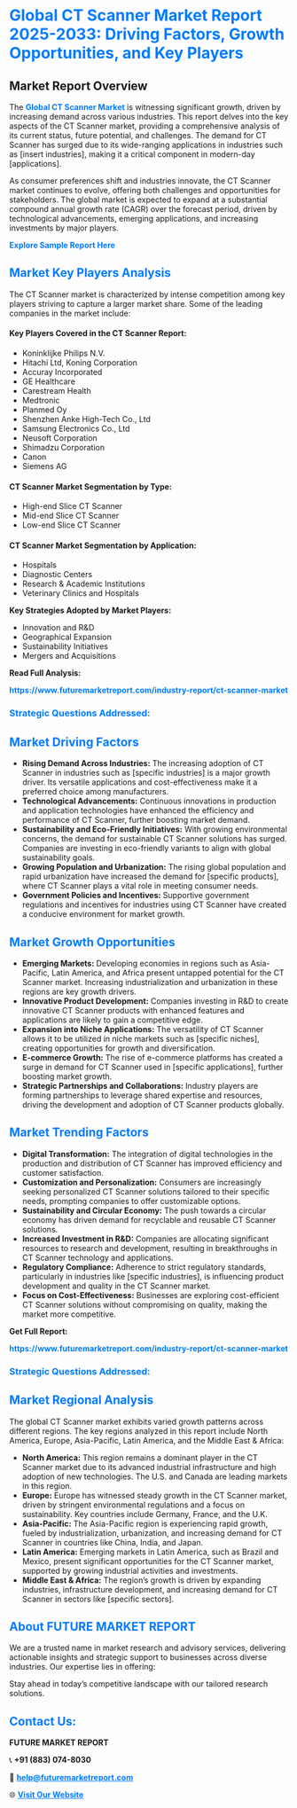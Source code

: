 <h1 style="color: #007BFF;">Global CT Scanner Market Report 2025-2033: Driving Factors, Growth Opportunities, and Key Players</h1>

<section id="overview">
<h2>Market Report Overview</h2>
<p>The <a href="https://www.futuremarketreport.com/industry-report/ct-scanner-market" style="color: #007BFF; text-decoration: none;"><strong>Global CT Scanner Market</strong></a> is witnessing significant growth, driven by increasing demand across various industries. This report delves into the key aspects of the CT Scanner market, providing a comprehensive analysis of its current status, future potential, and challenges. The demand for CT Scanner has surged due to its wide-ranging applications in industries such as [insert industries], making it a critical component in modern-day [applications].</p>
<p>As consumer preferences shift and industries innovate, the CT Scanner market continues to evolve, offering both challenges and opportunities for stakeholders. The global market is expected to expand at a substantial compound annual growth rate (CAGR) over the forecast period, driven by technological advancements, emerging applications, and increasing investments by major players.</p>
</section>

<section id="overview">
<p><a href="https://www.futuremarketreport.com/request-sample/reportId=64697" style="color: #007BFF; text-decoration: none;"><strong>Explore Sample Report Here</strong></a></p>
</section>

<section id="key-players">
<h2 style="color: #007BFF;">Market Key Players Analysis</h2>
<p>The CT Scanner market is characterized by intense competition among key players striving to capture a larger market share. Some of the leading companies in the market include:</p>
<h4>Key Players Covered in the CT Scanner Report:</h4>
<ul><li>Koninklijke Philips N.V.</li><li>Hitachi Ltd, Koning Corporation</li><li>Accuray Incorporated</li><li>GE Healthcare</li><li>Carestream Health</li><li>Medtronic</li><li>Planmed Oy</li><li>Shenzhen Anke High-Tech Co., Ltd</li><li>Samsung Electronics Co., Ltd</li><li>Neusoft Corporation</li><li>Shimadzu Corporation</li><li>Canon</li><li>Siemens AG</li></ul>
<h4>CT Scanner Market Segmentation by Type:</h4>
<ul><li>High-end Slice CT Scanner</li><li>Mid-end Slice CT Scanner</li><li>Low-end Slice CT Scanner</li></ul>

<h4>CT Scanner Market Segmentation by Application:</h4>
<ul><li>Hospitals</li><li>Diagnostic Centers</li><li>Research &amp; Academic Institutions</li><li>Veterinary Clinics and Hospitals</li></ul>
<p><strong>Key Strategies Adopted by Market Players:</strong></p>
<ul>
<li>Innovation and R&D</li>
<li>Geographical Expansion</li>
<li>Sustainability Initiatives</li>
<li>Mergers and Acquisitions</li>
</ul>
</section>

<section>
<p><strong>Read Full Analysis: </strong></p><a href="https://www.futuremarketreport.com/industry-report/ct-scanner-market" style="color: #007BFF; text-decoration: none;"><strong>https://www.futuremarketreport.com/industry-report/ct-scanner-market</strong></a>
<h3 style="color: #007BFF;">Strategic Questions Addressed:</h3>
</section>

<section id="driving-factors">
<h2 style="color: #007BFF;">Market Driving Factors</h2>
<ul>
<li><strong>Rising Demand Across Industries:</strong> The increasing adoption of CT Scanner in industries such as [specific industries] is a major growth driver. Its versatile applications and cost-effectiveness make it a preferred choice among manufacturers.</li>
<li><strong>Technological Advancements:</strong> Continuous innovations in production and application technologies have enhanced the efficiency and performance of CT Scanner, further boosting market demand.</li>
<li><strong>Sustainability and Eco-Friendly Initiatives:</strong> With growing environmental concerns, the demand for sustainable CT Scanner solutions has surged. Companies are investing in eco-friendly variants to align with global sustainability goals.</li>
<li><strong>Growing Population and Urbanization:</strong> The rising global population and rapid urbanization have increased the demand for [specific products], where CT Scanner plays a vital role in meeting consumer needs.</li>
<li><strong>Government Policies and Incentives:</strong> Supportive government regulations and incentives for industries using CT Scanner have created a conducive environment for market growth.</li>
</ul>
</section>

<section id="growth-opportunities">
<h2 style="color: #007BFF;">Market Growth Opportunities</h2>
<ul>
<li><strong>Emerging Markets:</strong> Developing economies in regions such as Asia-Pacific, Latin America, and Africa present untapped potential for the CT Scanner market. Increasing industrialization and urbanization in these regions are key growth drivers.</li>
<li><strong>Innovative Product Development:</strong> Companies investing in R&D to create innovative CT Scanner products with enhanced features and applications are likely to gain a competitive edge.</li>
<li><strong>Expansion into Niche Applications:</strong> The versatility of CT Scanner allows it to be utilized in niche markets such as [specific niches], creating opportunities for growth and diversification.</li>
<li><strong>E-commerce Growth:</strong> The rise of e-commerce platforms has created a surge in demand for CT Scanner used in [specific applications], further boosting market growth.</li>
<li><strong>Strategic Partnerships and Collaborations:</strong> Industry players are forming partnerships to leverage shared expertise and resources, driving the development and adoption of CT Scanner products globally.</li>
</ul>
</section>

<section id="trending-factors">
<h2 style="color: #007BFF;">Market Trending Factors</h2>
<ul>
<li><strong>Digital Transformation:</strong> The integration of digital technologies in the production and distribution of CT Scanner has improved efficiency and customer satisfaction.</li>
<li><strong>Customization and Personalization:</strong> Consumers are increasingly seeking personalized CT Scanner solutions tailored to their specific needs, prompting companies to offer customizable options.</li>
<li><strong>Sustainability and Circular Economy:</strong> The push towards a circular economy has driven demand for recyclable and reusable CT Scanner solutions.</li>
<li><strong>Increased Investment in R&D:</strong> Companies are allocating significant resources to research and development, resulting in breakthroughs in CT Scanner technology and applications.</li>
<li><strong>Regulatory Compliance:</strong> Adherence to strict regulatory standards, particularly in industries like [specific industries], is influencing product development and quality in the CT Scanner market.</li>
<li><strong>Focus on Cost-Effectiveness:</strong> Businesses are exploring cost-efficient CT Scanner solutions without compromising on quality, making the market more competitive.</li>
</ul>
</section>

<section>
<p><strong>Get Full Report: </strong></p><a href="https://www.futuremarketreport.com/industry-report/ct-scanner-market" style="color: #007BFF; text-decoration: none;"><strong>https://www.futuremarketreport.com/industry-report/ct-scanner-market</strong></a>
<h3 style="color: #007BFF;">Strategic Questions Addressed:</h3>
</section>


<section id="regional-analysis">
<h2 style="color: #007BFF;">Market Regional Analysis</h2>
<p>The global CT Scanner market exhibits varied growth patterns across different regions. The key regions analyzed in this report include North America, Europe, Asia-Pacific, Latin America, and the Middle East & Africa:</p>
<ul>
<li><strong>North America:</strong> This region remains a dominant player in the CT Scanner market due to its advanced industrial infrastructure and high adoption of new technologies. The U.S. and Canada are leading markets in this region.</li>
<li><strong>Europe:</strong> Europe has witnessed steady growth in the CT Scanner market, driven by stringent environmental regulations and a focus on sustainability. Key countries include Germany, France, and the U.K.</li>
<li><strong>Asia-Pacific:</strong> The Asia-Pacific region is experiencing rapid growth, fueled by industrialization, urbanization, and increasing demand for CT Scanner in countries like China, India, and Japan.</li>
<li><strong>Latin America:</strong> Emerging markets in Latin America, such as Brazil and Mexico, present significant opportunities for the CT Scanner market, supported by growing industrial activities and investments.</li>
<li><strong>Middle East & Africa:</strong> The region’s growth is driven by expanding industries, infrastructure development, and increasing demand for CT Scanner in sectors like [specific sectors].</li>
</ul>
</section>

<footer>
<h2 style="color: #007BFF;">About FUTURE MARKET REPORT</h2>
<p>We are a trusted name in market research and advisory services, delivering actionable insights and strategic support to businesses across diverse industries. Our expertise lies in offering:</p>

<p>Stay ahead in today’s competitive landscape with our tailored research solutions.</p>

<h2 style="color: #007BFF;">Contact Us:</h2>
<p><strong>FUTURE MARKET REPORT</strong></p>
<p>📞 <strong>+91 (883) 074-8030</strong></p>
<p>📧 <strong><a href="mailto:help@futuremarketreport.com" style="color: #007BFF;">help@futuremarketreport.com</a></strong></p>
<p>🌐 <strong><a href="https://www.futuremarketreport.com/" style="color: #007BFF;">Visit Our Website</a></strong></p>
</footer>